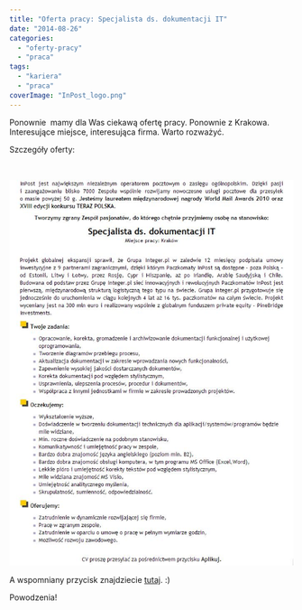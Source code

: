 ```yaml
---
title: "Oferta pracy: Specjalista ds. dokumentacji IT"
date: "2014-08-26"
categories: 
  - "oferty-pracy"
  - "praca"
tags: 
  - "kariera"
  - "praca"
coverImage: "InPost_logo.png"
---
```


Ponownie  mamy dla Was ciekawą ofertę pracy. Ponownie z Krakowa. Interesujące miejsce, interesująca firma. Warto rozważyć.

Szczegóły oferty:

 

[![Inpost_oferta1](images/Inpost_oferta1.jpg)](http://techwriter.pl/wp-content/uploads/2014/08/Inpost_oferta1.jpg)

A wspomniany przycisk znajdziecie [tutaj](http://www.pracuj.pl/praca/specjalista-ds-dokumentacji-it-krakow,oferta,3520998). :)

Powodzenia!
